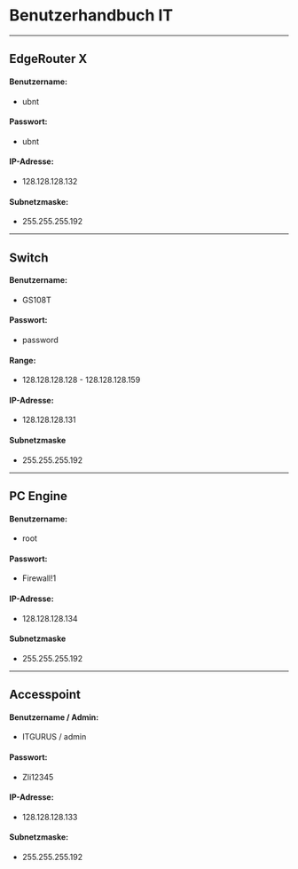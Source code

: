 
# Benutzerhandbuch IT
---
## EdgeRouter X

#### Benutzername: 
- ubnt
#### Passwort: 
- ubnt

#### IP-Adresse:
- 128.128.128.132

#### Subnetzmaske:
- 255.255.255.192
***
## Switch

#### Benutzername:

- GS108T
#### Passwort:

- password

#### Range:
- 128.128.128.128 - 128.128.128.159



#### IP-Adresse:
- 128.128.128.131
#### Subnetzmaske

- 255.255.255.192

***
## PC Engine

#### Benutzername:

- root

#### Passwort:

- Firewall!1

#### IP-Adresse:

 - 128.128.128.134

#### Subnetzmaske

- 255.255.255.192

---
## Accesspoint

#### Benutzername / Admin:

- ITGURUS / admin
#### Passwort:

- Zli12345
#### IP-Adresse:

- 128.128.128.133
#### Subnetzmaske:

- 255.255.255.192